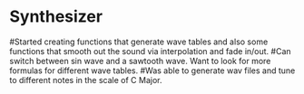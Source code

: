 # Synthesizer
#Started creating functions that generate wave tables and also some functions that smooth out the sound via interpolation and fade in/out. 
#Can switch between sin wave and a sawtooth wave. Want to look for more formulas for different wave tables. 
#Was able to generate wav files and tune to different notes in the scale of C Major.
